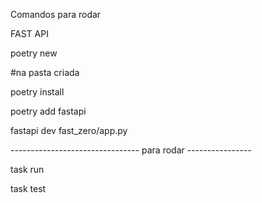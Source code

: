 Comandos para rodar

FAST API

poetry new <nome do projeto>

#na pasta criada

poetry install

poetry add fastapi

fastapi dev fast_zero/app.py

-------------------------------- para rodar ----------------

task run

task test